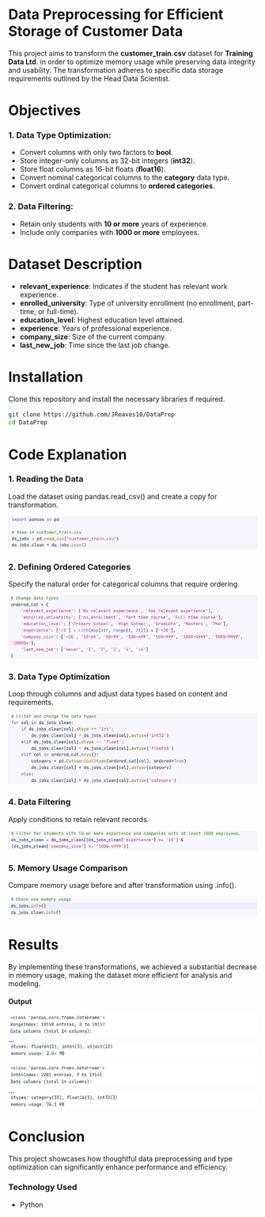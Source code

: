 # Data Preprocessing for Efficient Storage of Customer Data

This project aims to transform the **customer_train.csv** dataset for **Training Data Ltd**. in order to optimize memory usage while preserving data integrity and usability. The transformation adheres to specific data storage requirements outlined by the Head Data Scientist.

# Objectives

### 1. Data Type Optimization:
- Convert columns with only two factors to **bool**.
- Store integer-only columns as 32-bit integers (**int32**).
- Store float columns as 16-bit floats (**float16**).
- Convert nominal categorical columns to the **category** data type.
- Convert ordinal categorical columns to **ordered categories**.

### 2. Data Filtering:
- Retain only students with **10 or more** years of experience.
- Include only companies with **1000 or more** employees.

# Dataset Description
- **relevant_experience**: Indicates if the student has relevant work experience.
- **enrolled_university**: Type of university enrollment (no enrollment, part-time, or full-time).
- **education_level**: Highest education level attained.
- **experience**: Years of professional experience.
- **company_size**: Size of the current company.
- **last_new_job**: Time since the last job change.

# Installation
Clone this repository and install the necessary libraries if required.
```bash
git clone https://github.com/JReaves10/DataPrep
cd DataPrep
```

# Code Explanation
### 1. Reading the Data
Load the dataset using pandas.read_csv() and create a copy for transformation.

![image](first.png)

### 2. Defining Ordered Categories
Specify the natural order for categorical columns that require ordering.

![image](second.png)

### 3. Data Type Optimization
Loop through columns and adjust data types based on content and requirements.

![image](third.png)

### 4. Data Filtering
Apply conditions to retain relevant records.

![image](fourth.png)

### 5. Memory Usage Comparison
Compare memory usage before and after transformation using .info().

![image](fifth.png)

# Results
By implementing these transformations, we achieved a substantial decrease in memory usage, making the dataset more efficient for analysis and modeling.

#### Output
![image](sixth1.png)
  ...
![image](sixth2.png)

![image](seventh1.png)
  ...
![image](seventh2.png)


# Conclusion
This project showcases how thoughtful data preprocessing and type optimization can significantly enhance performance and efficiency.

### Technology Used
- Python
